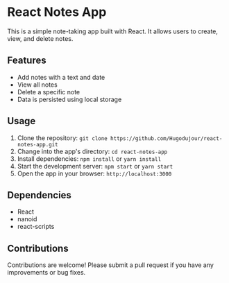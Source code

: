 # React Notes App

This is a simple note-taking app built with React. It allows users to create, view, and delete notes. 

## Features 

- Add notes with a text and date
- View all notes
- Delete a specific note 
- Data is persisted using local storage 

## Usage 

1. Clone the repository: `git clone https://github.com/Hugodujour/react-notes-app.git`
2. Change into the app's directory: `cd react-notes-app`
3. Install dependencies: `npm install` or `yarn install`
4. Start the development server: `npm start` or `yarn start`
5. Open the app in your browser: `http://localhost:3000`

## Dependencies 

- React
- nanoid 
- react-scripts

## Contributions 

Contributions are welcome! Please submit a pull request if you have any improvements or bug fixes.

